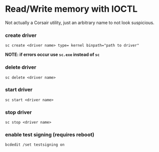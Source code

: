 # Read/Write memory with IOCTL

Not actually a Corsair utility, just an arbitrary name to not look suspicious.

### create driver
`sc create <driver name> type= kernel binpath="path to driver"`

**NOTE: if errors occur use `sc.exe` instead of `sc`**

### delete driver
`sc delete <driver name>`

### start driver
`sc start <driver name>`

### stop driver
`sc stop <driver name>`

### enable test signing (requires reboot)
`bcdedit /set testsigning on`
